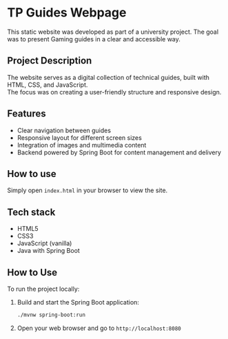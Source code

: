 # TP Guides Webpage

This static website was developed as part of a university project. The goal was to present Gaming guides in a clear and accessible way.

## Project Description

The website serves as a digital collection of technical guides, built with HTML, CSS, and JavaScript.  
The focus was on creating a user-friendly structure and responsive design.

## Features

- Clear navigation between guides  
- Responsive layout for different screen sizes  
- Integration of images and multimedia content  
- Backend powered by Spring Boot for content management and delivery

## How to use

Simply open `index.html` in your browser to view the site.

## Tech stack

- HTML5
- CSS3
- JavaScript (vanilla)
- Java with Spring Boot 

## How to Use

To run the project locally:

1. Build and start the Spring Boot application:
    ```bash
    ./mvnw spring-boot:run
    ```
2. Open your web browser and go to `http://localhost:8080`
